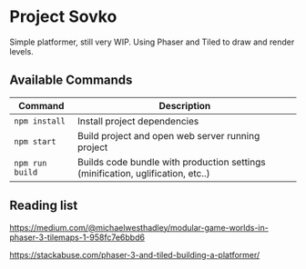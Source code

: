 # Project Sovko

Simple platformer, still very WIP. Using Phaser and Tiled to draw and render levels.

## Available Commands

| Command | Description |
|---------|-------------|
| `npm install` | Install project dependencies |
| `npm start` | Build project and open web server running project |
| `npm run build` | Builds code bundle with production settings (minification, uglification, etc..) |

## Reading list

https://medium.com/@michaelwesthadley/modular-game-worlds-in-phaser-3-tilemaps-1-958fc7e6bbd6

https://stackabuse.com/phaser-3-and-tiled-building-a-platformer/